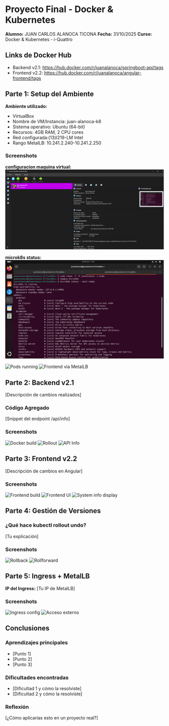 # Proyecto Final - Docker & Kubernetes

**Alumno:** JUAN CARLOS ALANOCA TICONA
**Fecha:** 31/10/2025
**Curso:** Docker & Kubernetes - i-Quattro

## Links de Docker Hub
- Backend v2.1: https://hub.docker.com/r/juanalanoca/springboot-api/tags
- Frontend v2.2: https://hub.docker.com/r/juanalanoca/angular-frontend/tags

## Parte 1: Setup del Ambiente

**Ambiente utilizado:**
- VirtualBox
- Nombre de VM/Instancia: juan-alanoca-k8
- Sistema operativo: Ubuntu (64-bit)
- Recursos: 4GB RAM, 2 CPU cores
- Red configurada:(13)I219-LM Intel
- Rango MetalLB: 10.241.2.240-10.241.2.250

### Screenshots
**configuracion maquina virtual:**
![microk8s status](screenshots/v2.0/confguracion_maquina_virtual.png)

**microk8s status:**
![microk8s status](screenshots/v2.0/microk8s_status.png)

![Pods running](screenshots/parte1-pods-running.png)
![Frontend via MetalLB](screenshots/parte1-frontend-browser.png)

## Parte 2: Backend v2.1
[Descripción de cambios realizados]

### Código Agregado
[Snippet del endpoint /api/info]

### Screenshots
![Docker build](screenshots/parte2-docker-build.png)
![Rollout](screenshots/parte2-rollout.png)
![API Info](screenshots/parte2-api-info.png)

## Parte 3: Frontend v2.2
[Descripción de cambios en Angular]

### Screenshots
![Frontend build](screenshots/parte3-frontend-build.png)
![Frontend UI](screenshots/parte3-frontend-ui.png)
![System info display](screenshots/parte3-system-info.png)

## Parte 4: Gestión de Versiones

### ¿Qué hace kubectl rollout undo?
[Tu explicación]

### Screenshots
![Rollback](screenshots/parte4-rollback.png)
![Rollforward](screenshots/parte4-rollforward.png)

## Parte 5: Ingress + MetalLB

**IP del Ingress:** [Tu IP de MetalLB]

### Screenshots
![Ingress config](screenshots/parte5-ingress.png)
![Acceso externo](screenshots/parte5-external-access.png)

## Conclusiones

### Aprendizajes principales
- [Punto 1]
- [Punto 2]
- [Punto 3]

### Dificultades encontradas
- [Dificultad 1 y cómo la resolviste]
- [Dificultad 2 y cómo la resolviste]

### Reflexión
[¿Cómo aplicarías esto en un proyecto real?]
